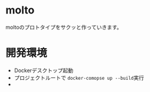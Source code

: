 # molto
moltoのプロトタイプをサクッと作っていきます。


# 開発環境
- Dockerデスクトップ起動
- プロジェクトルートで `docker-comopse up --build`実行
- 